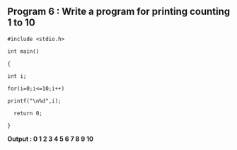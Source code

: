 ## Program 6 : Write a program for printing counting 1 to 10 
```
#include <stdio.h>

int main() 

{
    
int i;

for(i=0;i<=10;i++)

printf("\n%d",i);

  return 0;
  
}

```
**Output : 0
1
2
3
4
5
6
7
8
9
10**
